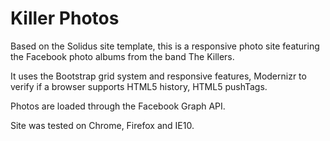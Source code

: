 # Killer Photos

Based on the Solidus site template, this is a responsive photo site featuring the Facebook photo albums from the band The Killers.

It uses the Bootstrap grid system and responsive features, Modernizr to verify if a browser supports HTML5 history, HTML5 pushTags. 

Photos are loaded through the Facebook Graph API.

Site was tested on Chrome, Firefox and IE10.